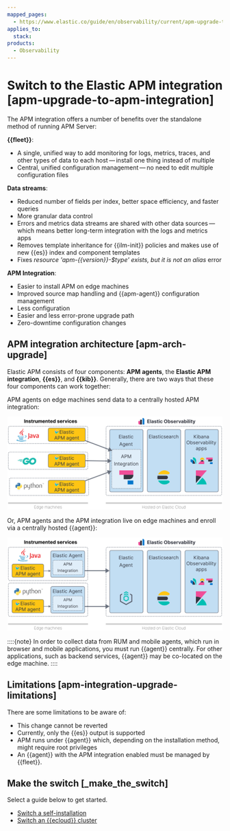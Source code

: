 ```yaml
---
mapped_pages:
  - https://www.elastic.co/guide/en/observability/current/apm-upgrade-to-apm-integration.html
applies_to:
  stack:
products:
  - Observability
---
```


# Switch to the Elastic APM integration [apm-upgrade-to-apm-integration]

The APM integration offers a number of benefits over the standalone method of running APM Server:

**{{fleet}}**:

* A single, unified way to add monitoring for logs, metrics, traces, and other types of data to each host — install one thing instead of multiple
* Central, unified configuration management — no need to edit multiple configuration files

**Data streams**:

* Reduced number of fields per index, better space efficiency, and faster queries
* More granular data control
* Errors and metrics data streams are shared with other data sources — which means better long-term integration with the logs and metrics apps
* Removes template inheritance for {{ilm-init}} policies and makes use of new {{es}} index and component templates
* Fixes _resource 'apm-{{version}}-$type' exists, but it is not an alias_ error

**APM Integration**:

* Easier to install APM on edge machines
* Improved source map handling and {{apm-agent}} configuration management
* Less configuration
* Easier and less error-prone upgrade path
* Zero-downtime configuration changes

## APM integration architecture [apm-arch-upgrade]

Elastic APM consists of four components: **APM agents**, the **Elastic APM integration**, **{{es}}**, and **{{kib}}**. Generally, there are two ways that these four components can work together:

APM agents on edge machines send data to a centrally hosted APM integration:

![centrally hosted APM integration](../../images/apm-central-integrations.svg)

Or, APM agents and the APM integration live on edge machines and enroll via a centrally hosted {{agent}}:

![APM edge machines](../../images/apm-edge-integrations.svg)

::::{note}
In order to collect data from RUM and mobile agents, which run in browser and mobile applications, you must run {{agent}} centrally. For other applications, such as backend services, {{agent}} may be co-located on the edge machine.
::::

## Limitations [apm-integration-upgrade-limitations]

There are some limitations to be aware of:

* This change cannot be reverted
* Currently, only the {{es}} output is supported
* APM runs under {{agent}} which, depending on the installation method, might require root privileges
* An {{agent}} with the APM integration enabled must be managed by {{fleet}}.

## Make the switch [_make_the_switch]

Select a guide below to get started.

* [Switch a self-installation](/solutions/observability/apm/switch-self-installation-to-apm-integration.md)
* [Switch an {{ecloud}} cluster](/solutions/observability/apm/switch-an-elastic-cloud-cluster-to-apm-integration.md)
